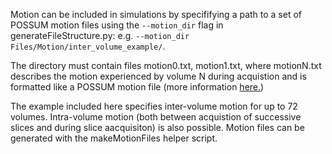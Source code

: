Motion can be included in simulations by specififying a path to a set of POSSUM motion files using the `--motion_dir` flag in generateFileStructure.py: e.g. `--motion_dir Files/Motion/inter_volume_example/`.

The directory must contain files motion0.txt, motion1.txt, where motionN.txt describes the motion experienced by volume N during acquistion and is formatted like a POSSUM motion file (more information [here.](https://fsl.fmrib.ox.ac.uk/fsl/fslwiki/POSSUM/UserGuide#Motion_sequence))

The example included here specifies inter-volume motion for up to 72 volumes. Intra-volume motion (both between acquistion of successive slices and during slice aacquisiton) is also possible. Motion files can be generated with the makeMotionFiles helper script.